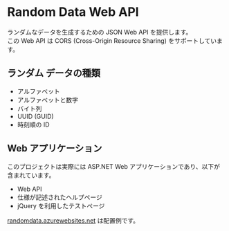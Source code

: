 # Random Data Web API
ランダムなデータを生成するための JSON Web API を提供します。  
この Web API は CORS (Cross-Origin Resource Sharing) をサポートしています。

## ランダム データの種類
- アルファベット
- アルファベットと数字
- バイト列
- UUID (GUID)
- 時刻順の ID

## Web アプリケーション
このプロジェクトは実際には ASP.NET Web アプリケーションであり、以下が含まれています。
- Web API
- 仕様が記述されたヘルプページ
- jQuery を利用したテストページ

[randomdata.azurewebsites.net](https://randomdata.azurewebsites.net/) は配置例です。

